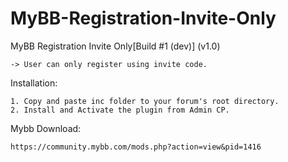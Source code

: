 # MyBB-Registration-Invite-Only

MyBB Registration Invite Only[Build #1 (dev)] (v1.0)

    -> User can only register using invite code.

Installation:

    1. Copy and paste inc folder to your forum's root directory.
    2. Install and Activate the plugin from Admin CP.
    
    
    
Mybb Download:

    https://community.mybb.com/mods.php?action=view&pid=1416
